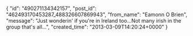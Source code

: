  {
   "id": "490271134342157",
   "post_id": "462493170453287_488326607869943",
   "from_name": "Eamonn O Brien",
   "message": "Just wonderin' if you're in Ireland too...Not many irish in the group that's all...",
   "created_time": "2013-03-09T14:20:24+0000"
 }
